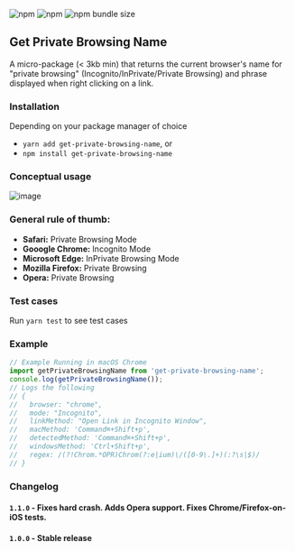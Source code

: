 ![npm](https://img.shields.io/npm/dw/get-private-browsing-name) ![npm](https://img.shields.io/npm/v/get-private-browsing-name) ![npm bundle size](https://img.shields.io/bundlephobia/min/get-private-browsing-name)
## Get Private Browsing Name

A micro-package (< 3kb min) that returns the current browser's name for "private browsing" (Incognito/InPrivate/Private Browsing) and phrase displayed when right clicking on a link.

### Installation
Depending on your package manager of choice
- `yarn add get-private-browsing-name`, or
- `npm install get-private-browsing-name`

### Conceptual usage
![image](https://user-images.githubusercontent.com/234593/105451916-7c675880-5cd1-11eb-948f-0ddf27a9c162.png)
### General rule of thumb:
- **Safari:** Private Browsing Mode
- **Gooogle Chrome:** Incognito Mode
- **Microsoft Edge:** InPrivate Browsing Mode
- **Mozilla Firefox:** Private Browsing
- **Opera:** Private Browsing

### Test cases
Run `yarn test` to see test cases

### Example

```js
// Example Running in macOS Chrome
import getPrivateBrowsingName from 'get-private-browsing-name';
console.log(getPrivateBrowsingName());
// Logs the following
// {
//   browser: "chrome",
//   mode: "Incognito",
//   linkMethod: "Open Link in Incognito Window",
//   macMethod: 'Command⌘+Shift+p',
//   detectedMethod: 'Command⌘+Shift+p',
//   windowsMethod: 'Ctrl+Shift+p',
//   regex: /(?!Chrom.*OPR)Chrom(?:e|ium)\/([0-9\.]+)(:?\s|$)/
// }
```

### Changelog

#### `1.1.0` - Fixes hard crash. Adds Opera support. Fixes Chrome/Firefox-on-iOS tests.
#### `1.0.0` - Stable release